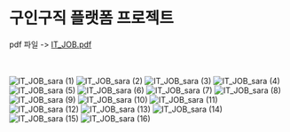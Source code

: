 # 구인구직 플랫폼 프로젝트
pdf 파일  -> [IT_JOB.pdf](https://github.com/yunsara00/IT_JOBS/files/5793122/IT_JOB.pdf)
<br/><br/><br/>

![IT_JOB_sara (1)](https://user-images.githubusercontent.com/70271012/104132143-cccfe380-53be-11eb-9507-ea0760d44101.png)
![IT_JOB_sara (2)](https://user-images.githubusercontent.com/70271012/104132146-ce99a700-53be-11eb-8f6c-9301a65f2ec6.png)
![IT_JOB_sara (3)](https://user-images.githubusercontent.com/70271012/104132149-d0fc0100-53be-11eb-80d0-53e5e598b739.png)
![IT_JOB_sara (4)](https://user-images.githubusercontent.com/70271012/104132150-d0fc0100-53be-11eb-9abf-701243317528.png)
![IT_JOB_sara (5)](https://user-images.githubusercontent.com/70271012/104132151-d1949780-53be-11eb-9e58-96375295b075.png)
![IT_JOB_sara (6)](https://user-images.githubusercontent.com/70271012/104132152-d22d2e00-53be-11eb-955d-ecc741ef7f11.png)
![IT_JOB_sara (7)](https://user-images.githubusercontent.com/70271012/104132153-d22d2e00-53be-11eb-95aa-58583b3e1ece.png)
![IT_JOB_sara (8)](https://user-images.githubusercontent.com/70271012/104132154-d2c5c480-53be-11eb-941a-3d941bec11b8.png)
![IT_JOB_sara (9)](https://user-images.githubusercontent.com/70271012/104132155-d2c5c480-53be-11eb-9456-430422974195.png)
![IT_JOB_sara (10)](https://user-images.githubusercontent.com/70271012/104132157-d35e5b00-53be-11eb-9083-0145fdaa7ad6.png)
![IT_JOB_sara (11)](https://user-images.githubusercontent.com/70271012/104132160-d3f6f180-53be-11eb-9e4c-5e3f31963cac.png)
![IT_JOB_sara (12)](https://user-images.githubusercontent.com/70271012/104132161-d3f6f180-53be-11eb-97ec-2abe87d50234.png)
![IT_JOB_sara (13)](https://user-images.githubusercontent.com/70271012/104132162-d48f8800-53be-11eb-8917-a1c850573dcb.png)
![IT_JOB_sara (14)](https://user-images.githubusercontent.com/70271012/104132164-d48f8800-53be-11eb-9683-872984aff967.png)
![IT_JOB_sara (15)](https://user-images.githubusercontent.com/70271012/104132165-d5281e80-53be-11eb-826c-ce9399703edf.png)
![IT_JOB_sara (16)](https://user-images.githubusercontent.com/70271012/104132166-d5c0b500-53be-11eb-9ce0-66e491a04f11.png)

